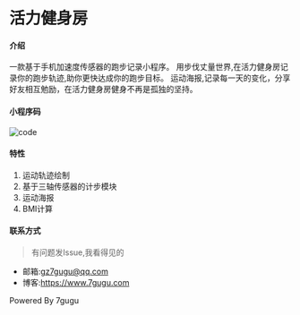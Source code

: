 # 活力健身房

#### 介绍
一款基于手机加速度传感器的跑步记录小程序。
用步伐丈量世界,在活力健身房记录你的跑步轨迹,助你更快达成你的跑步目标。
运动海报,记录每一天的变化，分享好友相互勉励，在活力健身房健身不再是孤独的坚持。

#### 小程序码
![code](https://www.7gugu.com/wp-content/uploads/2020/06/2020061517402876.jpg)

#### 特性

1.  运动轨迹绘制
2.  基于三轴传感器的计步模块
3.  运动海报
4.  BMI计算

#### 联系方式

> 有问题发Issue,我看得见的

- 邮箱:gz7gugu@qq.com
- 博客:https://www.7gugu.com

Powered By 7gugu



